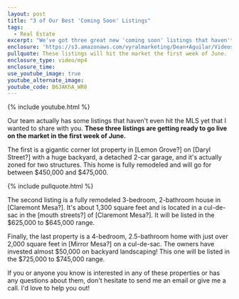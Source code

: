 ```yaml
---
layout: post
title: "3 of Our Best 'Coming Soon' Listings"
tags:
  - Real Estate
excerpt: "We've got three great new 'coming soon' listings that haven't even hit the market yet that we want to give you a sneak peek of."
enclosure: 'https://s3.amazonaws.com/vyralmarketing/Dean+Aguilar/Videos/2017/3+of+Our+Best+%2527Coming+Soon%2527+Listings+-+San+Diego+Real+Estate+Agent.mp4'
pullquote: These listings will hit the market the first week of June.
enclosure_type: video/mp4
enclosure_time:
use_youtube_image: true
youtube_alternate_image:
youtube_code: B6JAKhA_WR8
---
```



{% include youtube.html %}

Our team actually has some listings that haven't even hit the MLS yet that I wanted to share with you. **These three listings are getting ready to go live on the market in the first week of June.**

The first is a gigantic corner lot property in [Lemon Grove?] on [Daryl Street?] with a huge backyard, a detached 2-car garage, and it's actually zoned for two structures. This home is fully remodeled and will go for between $450,000 and $475,000.

{% include pullquote.html %}

The second listing is a fully remodeled 3-bedroom, 2-bathroom house in [Claremont Mesa?]. It's about 1,300 square feet and is located in a cul-de-sac in the [mouth streets?] of [Claremont Mesa?]. It will be listed in the $625,000 to $645,000 range.&nbsp;

Finally, the last property is a 4-bedroom, 2.5-bathroom home with just over 2,000 square feet in [Mirror Mesa?] on a cul-de-sac. The owners have invested almost $50,000 on backyard landscaping! This one will be listed in the $725,000 to $745,000 range.&nbsp;

If you or anyone you know is interested in any of these properties or has any questions about them, don't hesitate to send me an email or give me a call. I'd love to help you out!
<br>&nbsp;